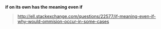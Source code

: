 **if on its own has the meaning even if**
>http://ell.stackexchange.com/questions/22577/if-meaning-even-if-why-would-ommision-occur-in-some-cases
